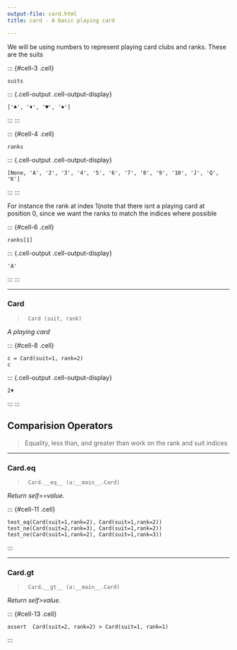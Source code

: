 ```yaml
---
output-file: card.html
title: card - A basic playing card

---
```



<!-- WARNING: THIS FILE WAS AUTOGENERATED! DO NOT EDIT! -->

We will be using numbers to represent playing card clubs and ranks. These are the suits 

::: {#cell-3 .cell}
``` {.python .cell-code}
suits
```

::: {.cell-output .cell-output-display}
```
['♣️', '♦️', '♥️', '♠️']
```
:::
:::


::: {#cell-4 .cell}
``` {.python .cell-code}
ranks
```

::: {.cell-output .cell-output-display}
```
[None, 'A', '2', '3', '4', '5', '6', '7', '8', '9', '10', 'J', 'Q', 'K']
```
:::
:::


For instance the rank at index 1(note that there isnt a playing card at position 0, since we want the ranks to match the indices where possible

::: {#cell-6 .cell}
``` {.python .cell-code}
ranks[1]
```

::: {.cell-output .cell-output-display}
```
'A'
```
:::
:::


---

### Card

>      Card (suit, rank)

*A playing card*


::: {#cell-8 .cell}
``` {.python .cell-code}
c = Card(suit=1, rank=2)
c
```

::: {.cell-output .cell-output-display}
```
2♦️
```
:::
:::


## Comparision Operators

> Equality, less than, and greater than work on the rank and suit indices

---

### Card.__eq__

>      Card.__eq__ (a:__main__.Card)

*Return self==value.*


::: {#cell-11 .cell}
``` {.python .cell-code}
test_eq(Card(suit=1,rank=2), Card(suit=1,rank=2))
test_ne(Card(suit=2,rank=3), Card(suit=1,rank=2))
test_ne(Card(suit=1,rank=2), Card(suit=1,rank=3))
```
:::


---

### Card.__gt__

>      Card.__gt__ (a:__main__.Card)

*Return self>value.*


::: {#cell-13 .cell}
``` {.python .cell-code}
assert  Card(suit=2, rank=2) > Card(suit=1, rank=1)
```
:::






